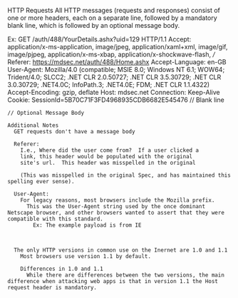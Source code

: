 HTTP Requests
  All HTTP messages (requests and responses) consist of one or more headers, each on a separate line, followed by a mandatory blank line, which is followed by an optional message body.

  Ex: 
    GET /auth/488/YourDetails.ashx?uid=129 HTTP/1.1
    Accept: application/x-ms-application, image/jpeg, application/xaml+xml, image/gif, image/pjpeg, application/x-ms-xbap, application/x-shockwave-flash, */*
    Referer: https://mdsec.net/auth/488/Home.ashx
    Accept-Language: en-GB
    User-Agent: Mozilla/4.0 (compatible; MSIE 8.0; Windows NT 6.1; WOW64; Trident/4.0; SLCC2; .NET CLR 2.0.50727; .NET CLR 3.5.30729; .NET CLR 3.0.30729; .NET4.0C; InfoPath.3; .NET4.0E; FDM; .NET CLR 1.1.4322)
    Accept-Encoding: gzip, deflate
    Host: mdsec.net
    Connection: Keep-Alive
    Cookie: SessionId=5B70C71F3FD4968935CDB6682E545476
    // Blank line

    // Optional Message Body
    
    Additional Notes
      GET requests don't have a message body

      Referer: 
        I.e., Where did the user come from?  If a user clicked a 
        link, this header would be populated with the original 
        site's url.  This header was misspelled in the original

        (This was misspelled in the original Spec, and has maintained this spelling ever sense).

      User-Agent:
        For legacy reasons, most browsers include the Mozilla prefix.
          This was the User-Agent string used by the once dominant Netscape browser, and other browsers wanted to assert that they were compatible with this standard.
            Ex: The example payload is from IE
        


      The only HTTP versions in common use on the Inernet are 1.0 and 1.1
        Most browsers use version 1.1 by default.

        Differences in 1.0 and 1.1
          While there are differences between the two versions, the main difference when attacking web apps is that in version 1.1 the Host request header is mandatory.